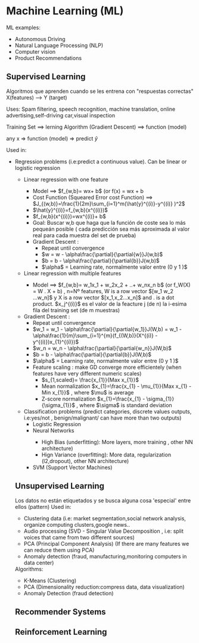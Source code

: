 # Machine Learning (ML)
ML examples:
<ul> 
  <li> Autonomous Driving </li>
  <li> Natural Language Processing (NLP) </li>
  <li> Computer vision </li>
  <li> Product Recommendations </li>
</ul>

## Supervised Learning 

Algoritmos que aprenden cuando se les entrena con "respuestas correctas" X(features) --> Y (target)

Uses: Spam filtering, speech recognition, machine translation, online advertising,self-driving car,visual inspection

Training Set ==> lerning Algorithm (Gradient Descent) ==> function (model)

any x => function (model) => predict  $\hat{y}$

Used in:
<ul>
  <li> Regression problems (i.e:predict a continuous value). Can be linear or logistic regression </li>
    <ul>
      <li> Linear regression with one feature  </li>
      <ul>
        <li>Model ==> $f_{w,b}= wx+ b$ (or f(x) = wx + b </li>
        <li> Cost Function (Squeared Error cost Function) ==> $J_{(w,b)}=\frac{1}{2m}\sum_{i=1}^m(\hat{y}^{(i)}-y^{(i)} )^2$ </li>
        <li> $\hat{y}^{(i)}=f_{w,b}(x^{(i)})$</li>
        <li> $f_{w,b}(x^{(i)})=wx^{(i)}+ b$</li>
        <li> Goal: Buscar w,b que haga que la función de coste sea lo más pequeán posible ( cada predicción sea más aproximada al valor real para cada muestra del set de prueba)</li>
        <li>  Gradient Descent :
          <ul>
            <li> Repeat until convergence</li>
            <li> $w = w - \alpha\frac{\partial}{\partial{w}}J(w,b)$ </li>
            <li> $b = b - \alpha\frac{\partial}{\partial{b}}J(w,b)$ </li>
            <li> $\alpha$  = Learning rate, normalmente valor entre (0 y 1 )$ </li>
          </ul>
         </li>
      </ul>
      <li> Linear regression with multiple features </li>
      <ul>
        <li>Model ==> $f_{w,b}= w_1x_1 + w_2x_2 + ..+ w_nx_n  b$ (or f_W(X) = W . X + b) , n=Nº features, W is a row vector $[w_1 w_2 ...w_n]$ y X is a row vector $[x_1,x_2...x_n]$ and . is a dot product. $x_j^{(i)}$ es el valor de la feacture j (de n) la i-esima fila del training set (de m muestras)</li>
      </ul>        
      <li>  Gradient Descent :
          <ul>
            <li> Repeat until convergence</li>
            <li> $w_1 = w_1 - \alpha\frac{\partial}{\partial{w_1}}J(W,b) = w_1 - \alpha\frac{1}{m}\sum_{i=1}^{m}(f_{(W,b)}(X^{(i)} - y^{(i)})x_{1}^{(i)})$ </li>
            <li> $w_n = w_n - \alpha\frac{\partial}{\partial{w_n}}J(W,b)$ </li>
            <li> $b = b - \alpha\frac{\partial}{\partial{b}}J(W,b)$ </li>
            <li> $\alpha$  = Learning rate, normalmente valor entre (0 y 1 )$ </li>
            <li>  Feature scaling : make GD converge more efficientely (when features have very different numeric scales)
            <ul>
              <li> $s_{1,scaled}= \frac{x_{1}}{Max x_{1}}$ </li>
              <li> Mean normalization $x_{1}=\frac{x_{1} - \mu_{1}}{Max x_{1} -  Min x_{1}}$ , where $\mu$ is average</li>
              <li> Z-score normalization $x_{1}=\frac{x_{1} - \sigma_{1}}{\sigma_{1}}$ , where $\sigma$ is standard deviation</li>
            </ul>
            </li>
          </ul>
      </li>

      
  <li> Classification problems (predict categories, discrete values outputs, i.e:yes/not , benign/malignant/ can have more than two outputs)
  <ul>
    <li> Logistic Regression </li>
    <li> Neural Networks </li>
    <ul>
      <li> High Bias (underfitting): More layers, more training , other NN architecture) </li>
      <li> Hign Variance (overfitting): More data, regularization (l2,dropout), other NN architecture) </li>
    </ul>
    <li> SVM (Support Vector Machines) </li>
  </ul>
    </li>
</ul>
  
## Unsupervised Learning
Los datos no están etiquetados y se busca alguna cosa 'especial' entre ellos (pattern)
Used in:
<ul>
  <li> Clustering data (i.e: market segmentation,social network analysis, organize computing clusters,google news..  </li>
  <li> Audio processing (SVD - Singular Value Decomposition , i.e: split voices that came from two different sources)</li>
  <li> PCA (Principal Component Analysis) (If there are many features we can reduce them using PCA)
  <li> Anomaly detection (fraud, manufacturing,monitoring computers in data center) </li>
</ul>
Algorithms:
<ul>
  <li> K-Means (Clustering)</li>
  <li> PCA  (Dimensionality reduction:compress data, data visualization)</li>
  <li> Anomaly Detection (fraud detection)</li>
</ul>

## Recommender Systems

## Reinforcement Learning
